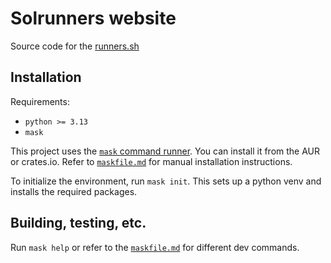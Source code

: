 # Solrunners website
Source code for the [runners.sh](https://runners.sh)

## Installation
Requirements:
- `python >= 3.13`
- `mask`

This project uses the [`mask` command runner](https://github.com/jacobdeichert/mask). You can install it from the AUR or crates.io. Refer to [`maskfile.md`](maskfile.md) for manual installation instructions.

To initialize the environment, run `mask init`. This sets up a python venv and installs the required packages.

## Building, testing, etc.
Run `mask help` or refer to the [`maskfile.md`](maskfile.md) for different dev commands.
